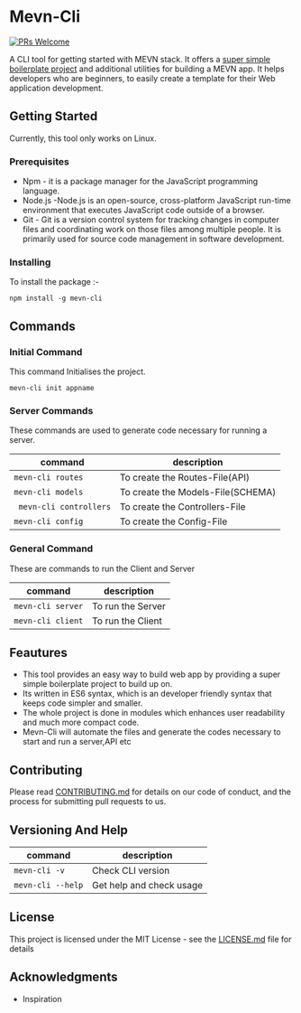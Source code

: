 # Mevn-Cli
[![PRs Welcome](https://img.shields.io/badge/PRs-welcome-brightgreen.svg?style=flat-square)](http://makeapullrequest.com)

A CLI tool for getting started with MEVN stack. It offers a [super simple boilerplate project](https://github.com/Madlabsinc/mevn-boilerplate) and additional utilities for building a MEVN app. It helps developers who are beginners, to easily create a template for their Web application development.

## Getting Started

 Currently, this tool only works on Linux.


### Prerequisites

- Npm - it is a package manager for the JavaScript programming language.
- Node.js -Node.js is an open-source, cross-platform JavaScript run-time environment that executes JavaScript code outside of a browser.
- Git - Git is a version control system for tracking changes in computer files and coordinating work on those files among multiple people. It is primarily used for source code management in software development.

### Installing

To install the package :-
```
npm install -g mevn-cli
```

## Commands




### Initial Command

This command Initialises the project.

```
mevn-cli init appname
```

### Server Commands

These commands are used to generate code necessary for running a server.

| command | description |
| ------- | ----------- |
|``` mevn-cli routes ``` | To create the Routes-File(API) |
|``` mevn-cli models ``` | To create the Models-File(SCHEMA) |
|``` mevn-cli controllers``` |  To create the Controllers-File |
| ```mevn-cli config ``` | To create the Config-File |


### General Command
 
 These are  commands to run the Client and Server

| command | description |																								
| -------------- |  ---------------- |
| ```mevn-cli server``` | To run the Server |
| ```mevn-cli client``` | To run the Client |


## Feautures

- This tool provides an easy way to build web app by providing a super simple boilerplate project to build up on.  
- Its written in ES6 syntax, which is an developer friendly syntax that keeps code simpler and smaller.
- The whole project is done in modules which enhances user readability and much more compact code.  
- Mevn-Cli will automate the files and generate the codes necessary to start and run a server,API etc


## Contributing

Please read [CONTRIBUTING.md](https://gist.github.com/PurpleBooth/b24679402957c63ec426) for details on our code of conduct, and the process for submitting pull requests to us.

## Versioning And Help

| command | description
| --- | --- |
| ```mevn-cli -v``` | Check CLI version |
|``` mevn-cli --help ``` | Get help and check usage |

## License

This project is licensed under the MIT License - see the [LICENSE.md](LICENSE.md) file for details

## Acknowledgments

* Inspiration

